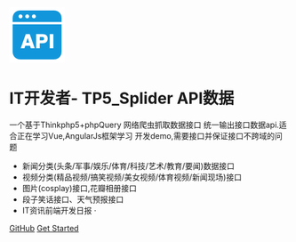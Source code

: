 ![logo](api.png)

# IT开发者- TP5_Splider  API数据

一个基于Thinkphp5+phpQuery 网络爬虫抓取数据接口 统一输出接口数据api.适合正在学习Vue,AngularJs框架学习
开发demo,需要接口并保证接口不跨域的问题

 + 新闻分类(头条/军事/娱乐/体育/科技/艺术/教育/要闻)数据接口
 + 视频分类(精品视频/搞笑视频/美女视频/体育视频/新闻现场)接口
 + 图片(cosplay)接口,花瓣相册接口
 + 段子笑话接口、天气预报接口
 + IT资讯前端开发日报
·


[GitHub](https://github.com/ecitlm/TP5_Splider.git)
[Get Started](?id=tp5_splider)
